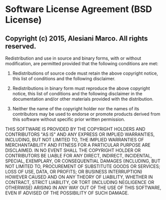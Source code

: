 Software License Agreement (BSD License)
========================================

Copyright (c) 2015, Alesiani Marco. All rights reserved.
--------------------------------------------------------

Redistribution and use in source and binary forms, with or without modification,
are permitted provided that the following conditions are met:

 1. Redistributions of source code must retain the above copyright notice, this
 list of conditions and the following disclaimer.

 2. Redistributions in binary form must reproduce the above copyright notice,
 this list of conditions and the following disclaimer in the documentation and/or
 other materials provided with the distribution.

 3. Neither the name of the copyright holder nor the names of its contributors
 may be used to endorse or promote products derived from this software without
 specific prior written permission.

THIS SOFTWARE IS PROVIDED BY THE COPYRIGHT HOLDERS AND CONTRIBUTORS "AS IS" AND
ANY EXPRESS OR IMPLIED WARRANTIES, INCLUDING, BUT NOT LIMITED TO, THE IMPLIED
WARRANTIES OF MERCHANTABILITY AND FITNESS FOR A PARTICULAR PURPOSE ARE DISCLAIMED.
IN NO EVENT SHALL THE COPYRIGHT HOLDER OR CONTRIBUTORS BE LIABLE FOR ANY DIRECT,
INDIRECT, INCIDENTAL, SPECIAL, EXEMPLARY, OR CONSEQUENTIAL DAMAGES (INCLUDING,
BUT NOT LIMITED TO, PROCUREMENT OF SUBSTITUTE GOODS OR SERVICES; LOSS OF USE,
DATA, OR PROFITS; OR BUSINESS INTERRUPTION) HOWEVER CAUSED AND ON ANY THEORY OF
LIABILITY, WHETHER IN CONTRACT, STRICT LIABILITY, OR TORT (INCLUDING NEGLIGENCE
OR OTHERWISE) ARISING IN ANY WAY OUT OF THE USE OF THIS SOFTWARE, EVEN IF ADVISED
OF THE POSSIBILITY OF SUCH DAMAGE.
